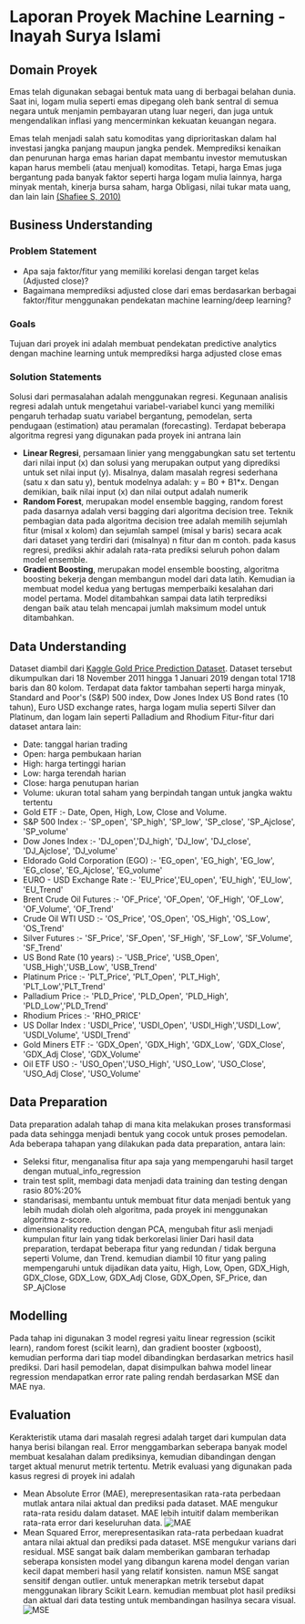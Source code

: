 # Laporan Proyek Machine Learning - Inayah Surya Islami

## Domain Proyek
Emas telah digunakan sebagai bentuk mata uang di berbagai belahan dunia. Saat ini, logam mulia seperti emas dipegang oleh bank sentral di semua negara untuk menjamin pembayaran utang luar negeri, dan juga untuk mengendalikan inflasi yang mencerminkan kekuatan keuangan negara.

Emas telah menjadi salah satu komoditas yang diprioritaskan dalam hal investasi jangka panjang maupun jangka pendek. Memprediksi kenaikan dan penurunan harga emas harian dapat membantu investor memutuskan kapan harus membeli (atau menjual) komoditas. Tetapi, harga Emas juga bergantung pada banyak faktor seperti harga logam mulia lainnya, harga minyak mentah, kinerja bursa saham, harga Obligasi, nilai tukar mata uang, dan lain lain  [(Shafiee S, 2010)](https://www.sciencedirect.com/science/article/abs/pii/S0301420710000243)

## Business Understanding
### Problem Statement
- Apa saja faktor/fitur yang memiliki korelasi dengan target kelas (Adjusted close)?
- Bagaimana memprediksi adjusted close dari emas berdasarkan berbagai faktor/fitur menggunakan pendekatan machine learning/deep learning?

### Goals
Tujuan dari proyek ini adalah membuat pendekatan predictive analytics dengan machine learning untuk memprediksi harga adjusted close emas

### Solution Statements
Solusi dari permasalahan adalah menggunakan regresi. Kegunaan analisis regresi adalah untuk mengetahui variabel-variabel kunci yang memiliki pengaruh terhadap suatu variabel bergantung, pemodelan, serta pendugaan (estimation) atau peramalan (forecasting). Terdapat beberapa algoritma regresi yang digunakan pada proyek ini antrana lain
- **Linear Regresi**, persamaan linier yang menggabungkan satu set tertentu dari nilai input (x) dan solusi yang merupakan output yang diprediksi untuk set nilai input (y). Misalnya, dalam masalah regresi sederhana (satu x dan satu y), bentuk modelnya adalah:
y = B0 + B1*x.  Dengan demikian, baik nilai input (x) dan nilai output adalah numerik
- **Random Forest**, merupakan model ensemble bagging, random forest pada dasarnya adalah versi bagging dari algoritma decision tree. Teknik pembagian data pada algoritma decision tree adalah memilih sejumlah fitur (misal x kolom) dan sejumlah sampel (misal y baris) secara acak dari dataset yang terdiri dari (misalnya) n fitur dan m contoh. pada kasus regresi, prediksi akhir adalah rata-rata prediksi seluruh pohon dalam model ensemble.
- **Gradient Boosting**, merupakan model ensemble boosting, algoritma boosting bekerja dengan membangun model dari data latih. Kemudian ia membuat model kedua yang bertugas memperbaiki kesalahan dari model pertama. Model ditambahkan sampai data latih terprediksi dengan baik atau telah mencapai jumlah maksimum model untuk ditambahkan.

## Data Understanding
Dataset diambil dari [Kaggle Gold Price Prediction Dataset](https://www.kaggle.com/sid321axn/gold-price-prediction-dataset). Dataset tersebut dikumpulkan dari 18 November 2011 hingga 1 Januari 2019 dengan total 1718 baris dan 80 kolom. Terdapat data faktor tambahan seperti harga minyak, Standard and Poor's (S&P) 500 index, Dow Jones Index US Bond rates (10 tahun), Euro USD exchange rates, harga logam mulia seperti Silver dan Platinum, dan logam lain seperti Palladium and Rhodium
Fitur-fitur dari dataset antara lain:
- Date: tanggal harian trading
- Open: harga pembukaan harian
- High: harga tertinggi harian
- Low: harga terendah harian
- Close: harga penutupan harian
- Volume: ukuran total saham yang berpindah tangan untuk jangka waktu tertentu
- Gold ETF :- Date, Open, High, Low, Close and Volume.
- S&P 500 Index :- 'SP_open', 'SP_high', 'SP_low', 'SP_close', 'SP_Ajclose', 'SP_volume'
- Dow Jones Index :- 'DJ_open','DJ_high', 'DJ_low', 'DJ_close', 'DJ_Ajclose', 'DJ_volume'
- Eldorado Gold Corporation (EGO) :- 'EG_open', 'EG_high', 'EG_low', 'EG_close', 'EG_Ajclose', 'EG_volume'
- EURO - USD Exchange Rate :- 'EU_Price','EU_open', 'EU_high', 'EU_low', 'EU_Trend'
- Brent Crude Oil Futures :- 'OF_Price', 'OF_Open', 'OF_High', 'OF_Low', 'OF_Volume', 'OF_Trend'
- Crude Oil WTI USD :- 'OS_Price', 'OS_Open', 'OS_High', 'OS_Low', 'OS_Trend'
- Silver Futures :- 'SF_Price', 'SF_Open', 'SF_High', 'SF_Low', 'SF_Volume', 'SF_Trend'
- US Bond Rate (10 years) :- 'USB_Price', 'USB_Open', 'USB_High','USB_Low', 'USB_Trend'
- Platinum Price :- 'PLT_Price', 'PLT_Open', 'PLT_High', 'PLT_Low','PLT_Trend'
- Palladium Price :- 'PLD_Price', 'PLD_Open', 'PLD_High', 'PLD_Low','PLD_Trend'
- Rhodium Prices :- 'RHO_PRICE'
- US Dollar Index : 'USDI_Price', 'USDI_Open', 'USDI_High','USDI_Low', 'USDI_Volume', 'USDI_Trend'
- Gold Miners ETF :- 'GDX_Open', 'GDX_High', 'GDX_Low', 'GDX_Close', 'GDX_Adj Close', 'GDX_Volume'
- Oil ETF USO :- 'USO_Open','USO_High', 'USO_Low', 'USO_Close', 'USO_Adj Close', 'USO_Volume'

## Data Preparation
Data preparation adalah tahap di mana kita melakukan proses transformasi pada data sehingga menjadi bentuk yang cocok untuk proses pemodelan. Ada beberapa tahapan yang dilakukan pada data preparation, antara lain:
* Seleksi fitur, menganalisa fitur apa saja yang mempengaruhi hasil target dengan mutual_info_regression
* train test split, membagi data menjadi data training dan testing dengan rasio 80%:20%
* standarisasi, membantu untuk membuat fitur data menjadi bentuk yang lebih mudah diolah oleh algoritma, pada proyek ini menggunakan algoritma z-score.
* dimensionality reduction dengan PCA, mengubah fitur asli menjadi kumpulan fitur lain yang tidak berkorelasi linier
Dari hasil data preparation, terdapat beberapa fitur yang redundan / tidak berguna seperti Volume, dan Trend. kemudian diambil 10 fitur yang paling mempengaruhi untuk dijadikan data yaitu, High, Low, Open, GDX_High, GDX_Close, GDX_Low, GDX_Adj Close, GDX_Open, SF_Price, dan SP_AjClose

## Modelling
Pada tahap ini digunakan 3 model regresi yaitu linear regression (scikit learn), random forest (scikit learn), dan gradient booster (xgboost), kemudian performa dari tiap model dibandingkan berdasarkan metrics hasil prediksi. Dari hasil pemodelan, dapat disimpulkan bahwa model linear regression mendapatkan error rate paling rendah berdasarkan MSE dan MAE nya.

## Evaluation
Kerakteristik utama dari masalah regresi adalah target dari kumpulan data hanya berisi bilangan real. Error menggambarkan seberapa banyak model membuat kesalahan dalam prediksinya, kemudian dibandingan dengan target aktual menurut metrik tertentu. Metrik evaluasi yang digunakan pada kasus regresi di proyek ini adalah
- Mean Absolute Error (MAE), merepresentasikan rata-rata perbedaan mutlak antara nilai aktual dan prediksi pada dataset. MAE mengukur rata-rata residu dalam dataset. MAE lebih intuitif dalam memberikan rata-rata error dari keseluruhan data.
![MAE](https://1.bp.blogspot.com/-OY4iwFkwEdQ/X8J8nmJFPFI/AAAAAAAACYo/hFjo4vbDdWguXH5XKhHEXWihbKKIkZA_wCLcBGAsYHQ/s241/Rumus%2BMAE.jpg)
- Mean Squared Error, merepresentasikan rata-rata perbedaan kuadrat antara nilai aktual dan prediksi pada dataset. MSE mengukur varians dari residual. MSE sangat baik dalam memberikan gambaran terhadap seberapa konsisten model yang dibangun karena model dengan varian kecil dapat memberi hasil yang relatif konsisten. namun MSE sangat sensitif dengan outlier.
untuk menerapkan metrik tersebut dapat menggunakan library Scikit Learn. kemudian membuat plot hasil prediksi dan aktual dari data testing untuk membandingan hasilnya secara visual.
![MSE](https://1.bp.blogspot.com/--Ktw4spozkk/X8J61DTY_2I/AAAAAAAACYc/syREhWmXAWA22_uhAo1e4DwBcRulroEjwCLcBGAsYHQ/s277/Rumus%2BMSE.jpg)









